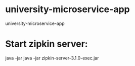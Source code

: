 # university-microservice-app
university-microservice-app

# Start zipkin server: 
java -jar java -jar zipkin-server-3.1.0-exec.jar

